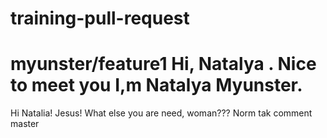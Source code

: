 # training-pull-request
myunster/feature1
Hi, Natalya . Nice to meet you
I,m Natalya Myunster. 
=======================
Hi Natalia!
Jesus! What else you are need, woman???
 Norm tak comment
 master
